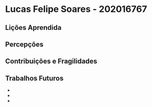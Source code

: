 # Lucas Felipe Soares - 202016767

## Lições Aprendida




## Percepções




## Contribuições e Fragilidades



##  Trabalhos Futuros

- 
- 
- 